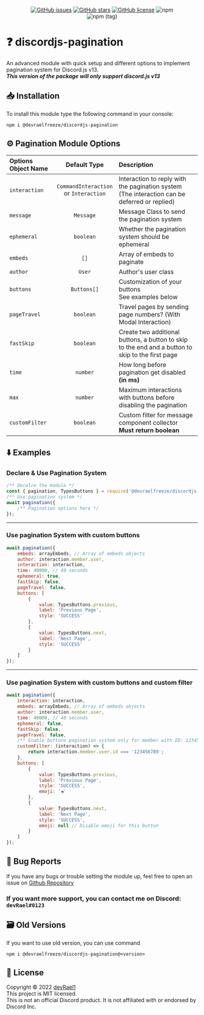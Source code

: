 <p align="center"><a href="https://nodei.co/npm/@devraelfreeze/discordjs-pagination/"><img src="https://nodei.co/npm/@devraelfreeze/discordjs-pagination.png" alt=""></a></p>

<div align="center">
<a href="https://github.com/devRael1/discordjs-pagination/issues"><img alt="GitHub issues" src="https://img.shields.io/github/issues/devRael1/discordjs-pagination"></a>
<a href="https://github.com/devRael1/discordjs-pagination/stargazers"><img alt="GitHub stars" src="https://img.shields.io/github/stars/devRael1/discordjs-pagination"></a>
<a href="https://github.com/devRael1/discordjs-pagination/blob/master/MIT-LICENCE"><img alt="GitHub license" src="https://img.shields.io/github/license/devRael1/discordjs-pagination?color=red"></a>
<img alt="npm" src="https://img.shields.io/npm/dw/@devraelfreeze/discordjs-pagination?color=purple">
<br>
<img alt="npm (tag)" src="https://img.shields.io/npm/v/@devraelfreeze/discordjs-pagination/latest?color=yellow&label=%40devraelfreeze%2Fdiscordjs-pagination">
</div>

# ❓ discordjs-pagination

An advanced module with quick setup and different options to implement pagination system for Discord.js v13.
<br>**_This version of the package will only support discord.js v13_**

## 📥 Installation

To install this module type the following command in your console:
```
npm i @devraelfreeze/discordjs-pagination
```
## ⚙️ Pagination Module Options
| Options Object Name | Default Type | Description |
| :--- | :---: | :--- |
| `interaction` | `CommandInteraction` <br />or `Interaction` | Interaction to reply with the pagination system <br />(The interaction can be deferred or replied) |
| `message` | `Message` | Message Class to send the pagination system |
| `ephemeral` | `boolean` | Whether the pagination system should be ephemeral |
| `embeds` | `[]` | Array of embeds to paginate |
| `author` | `User` | Author's user class |
| `buttons` | `Buttons[]` | Customization of your buttons <br />See examples below  |
| `pageTravel` | `boolean` | Travel pages by sending page numbers? (With Modal Interaction) |
| `fastSkip` | `boolean` | Create two additional buttons, a button to skip to the end and a button to skip to the first page |
| `time` | `number` | How long before pagination get disabled **(in ms)** |
| `max` | `number` | Maximum interactions with buttons before disabling the pagination |
| `customFilter` | `boolean` | Custom filter for message component collector <br /> **Must return boolean** |



## ⬇️ Examples
### Declare & Use Pagination System
```js
/** Decalre the module */
const { pagination, TypesButtons } = require('@devraelfreeze/discordjs-pagination');
/** Use pagination system */
await pagination({
    /** Pagination options here */
});
```
---
### Use pagination System with custom buttons
```js
await pagination({
    embeds: arrayEmbeds, // Array of embeds objects
    author: interaction.member.user,
    interaction: interaction,
    time: 40000, // 40 seconds
    ephemeral: true,
    fastSkip: false,
    pageTravel: false,
    buttons: [
        {
            value: TypesButtons.previous,
            label: 'Previous Page',
            style: 'SUCCESS'
        },
        {
            value: TypesButtons.next,
            label: 'Next Page',
            style: 'SUCCESS'
        }
    ]
});
```
---
### Use pagination System with custom buttons and custom filter
```js
await pagination({
    interaction: interaction,
    embeds: arrayEmbeds, // Array of embeds objects
    author: interaction.member.user,
    time: 40000, // 40 seconds
    ephemeral: false,
    fastSkip: false,
    pageTravel: false,
    /** Enable buttons pagination system only for member with ID: 123456789 */
    customFilter: (interaction) => {
        return interaction.member.user.id === '123456789';
    },
    buttons: [
        {
            value: TypesButtons.previous,
            label: 'Previous Page',
            style: 'SUCCESS',
            emoji: '◀️'
        },
        {
            value: TypesButtons.next,
            label: 'Next Page',
            style: 'SUCCESS',
            emoji: null // Disable emoji for this button
        }
    ]
});
```

## 🐛 Bug Reports

If you have any bugs or trouble setting the module up, feel free to open an issue on [Github Repository](https://github.com/devRael1/discordjs-pagination)
<br>
### If you want more support, you can contact me on Discord: `devRael#0123`

## 🗃️ Old Versions
If you want to use old version, you can use command
```
npm i @devraelfreeze/discordjs-pagination@<version>
```

## 📝 License
Copyright © 2022 [devRael1](https://github.com/devRael1)
<br>This project is MIT licensed.
<br>This is not an official Discord product. It is not affiliated with or endorsed by Discord Inc.